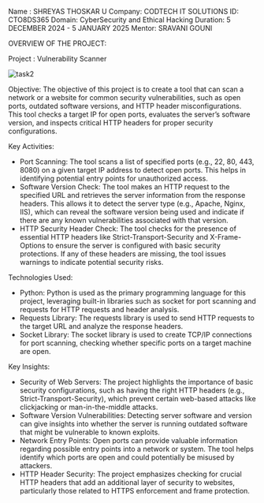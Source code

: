 Name : SHREYAS THOSKAR U
Company: CODTECH IT SOLUTIONS
ID: CTO8DS365
Domain: CyberSecurity and Ethical Hacking
Duration: 5 DECEMBER 2024 - 5 JANUARY 2025
Mentor: SRAVANI GOUNI

OVERVIEW OF THE PROJECT:

Project : Vulnerability Scanner

![task2](https://github.com/user-attachments/assets/139f3258-da84-435d-896a-c6fd21039cd9)


Objective: The objective of this project is to create a tool that can scan a network or a website for common security vulnerabilities, such as open ports, outdated software versions, and HTTP header misconfigurations. This tool checks a target IP for open ports, evaluates the server’s software version, and inspects critical HTTP headers for proper security configurations.


Key Activities:
* Port Scanning: The tool scans a list of specified ports (e.g., 22, 80, 443, 8080) on a given target IP address to detect open ports. This helps in identifying potential entry points for unauthorized access.
* Software Version Check: The tool makes an HTTP request to the specified URL and retrieves the server information from the response headers. This allows it to detect the server type (e.g., Apache, Nginx, IIS), 
  which can reveal the software version being used and indicate if there are any known vulnerabilities associated with that version.
* HTTP Security Header Check: The tool checks for the presence of essential HTTP headers like Strict-Transport-Security and X-Frame-Options to ensure the server is configured with basic security protections. If 
  any of these headers are missing, the tool issues warnings to indicate potential security risks.


Technologies Used:
* Python: Python is used as the primary programming language for this project, leveraging built-in libraries such as socket for port scanning and requests for HTTP requests and header analysis.
* Requests Library: The requests library is used to send HTTP requests to the target URL and analyze the response headers.
* Socket Library: The socket library is used to create TCP/IP connections for port scanning, checking whether specific ports on a target machine are open.


Key Insights:
* Security of Web Servers: The project highlights the importance of basic security configurations, such as having the right HTTP headers (e.g., Strict-Transport-Security), which prevent certain web-based attacks 
  like clickjacking or man-in-the-middle attacks.
* Software Version Vulnerabilities: Detecting server software and version can give insights into whether the server is running outdated software that might be vulnerable to known exploits.
* Network Entry Points: Open ports can provide valuable information regarding possible entry points into a network or system. The tool helps identify which ports are open and could potentially be misused by 
  attackers.
* HTTP Header Security: The project emphasizes checking for crucial HTTP headers that add an additional layer of security to websites, particularly those related to HTTPS enforcement and frame protection.
